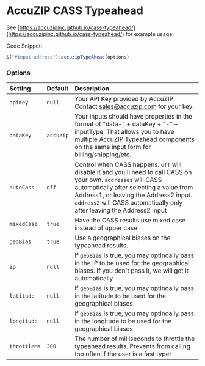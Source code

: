 # AccuZIP CASS Typeahead
See [https://accuzipinc.github.io/cass-typeahead/](https://accuzipinc.github.io/cass-typeahead/) for example usage.

Code Snippet:
```javascript
$("#input-address").accuzipTypeAhead(options)
```

### Options
| Setting | Default | Description |
| :--- | :--- | :--- |
| `apiKey` | `null` | Your API Key provided by AccuZIP.  Contact sales@accuzip.com for your key. |
| `dataKey` | `accuzip` | Your inputs should have properties in the format of "data-" + dataKey + "-" + inputType.  That allows you to have multiple AccuZIP Typeahead components on the same input form for billing/shipping/etc. |
| `autoCass` | `off` | Control when CASS happens. `off` will disable it and you'll need to call CASS on your own. `addresses` will CASS automatically after selecting a value from Address1, or leaving the Address2 input.  `address2` will CASS automatically only after leaving the Address2 input |
| `mixedCase` | `true` | Have the CASS results use mixed case instead of upper case |
| `geoBias` | `true` | Use a geographical biases on the typeahead results. |
| `ip` | `null` | if `geoBias` is true, you may optinoally pass in the IP to be used for the geographical biases.  If you don't pass it, we will get it automatically |
| `latitude` | `null` | if `geoBias` is true, you may optinoally pass in the latitude to be used for the geographical biases |
| `longitude` | `null` | if `geoBias` is true, you may optinoally pass in the longitude to be used for the geographical biases |
| `throttleMs` | `300` | The number of milliseconds to throttle the typeahead results.  Prevents from calling too often if the user is a fast typer |
